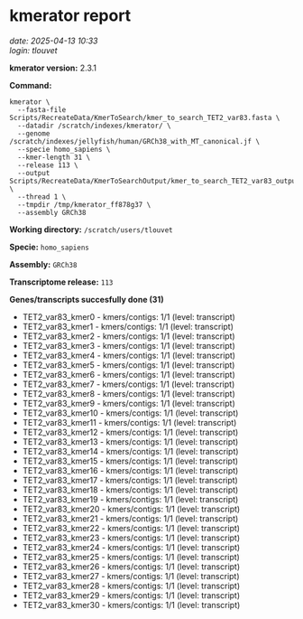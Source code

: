 # kmerator report
*date: 2025-04-13 10:33*  
*login: tlouvet*

**kmerator version:** 2.3.1

**Command:**

```
kmerator \
  --fasta-file Scripts/RecreateData/KmerToSearch/kmer_to_search_TET2_var83.fasta \
  --datadir /scratch/indexes/kmerator/ \
  --genome /scratch/indexes/jellyfish/human/GRCh38_with_MT_canonical.jf \
  --specie homo_sapiens \
  --kmer-length 31 \
  --release 113 \
  --output Scripts/RecreateData/KmerToSearchOutput/kmer_to_search_TET2_var83_output \
  --thread 1 \
  --tmpdir /tmp/kmerator_ff878g37 \
  --assembly GRCh38
```

**Working directory:** `/scratch/users/tlouvet`

**Specie:** `homo_sapiens`

**Assembly:** `GRCh38`

**Transcriptome release:** `113`

**Genes/transcripts succesfully done (31)**

- TET2_var83_kmer0 - kmers/contigs: 1/1 (level: transcript)
- TET2_var83_kmer1 - kmers/contigs: 1/1 (level: transcript)
- TET2_var83_kmer2 - kmers/contigs: 1/1 (level: transcript)
- TET2_var83_kmer3 - kmers/contigs: 1/1 (level: transcript)
- TET2_var83_kmer4 - kmers/contigs: 1/1 (level: transcript)
- TET2_var83_kmer5 - kmers/contigs: 1/1 (level: transcript)
- TET2_var83_kmer6 - kmers/contigs: 1/1 (level: transcript)
- TET2_var83_kmer7 - kmers/contigs: 1/1 (level: transcript)
- TET2_var83_kmer8 - kmers/contigs: 1/1 (level: transcript)
- TET2_var83_kmer9 - kmers/contigs: 1/1 (level: transcript)
- TET2_var83_kmer10 - kmers/contigs: 1/1 (level: transcript)
- TET2_var83_kmer11 - kmers/contigs: 1/1 (level: transcript)
- TET2_var83_kmer12 - kmers/contigs: 1/1 (level: transcript)
- TET2_var83_kmer13 - kmers/contigs: 1/1 (level: transcript)
- TET2_var83_kmer14 - kmers/contigs: 1/1 (level: transcript)
- TET2_var83_kmer15 - kmers/contigs: 1/1 (level: transcript)
- TET2_var83_kmer16 - kmers/contigs: 1/1 (level: transcript)
- TET2_var83_kmer17 - kmers/contigs: 1/1 (level: transcript)
- TET2_var83_kmer18 - kmers/contigs: 1/1 (level: transcript)
- TET2_var83_kmer19 - kmers/contigs: 1/1 (level: transcript)
- TET2_var83_kmer20 - kmers/contigs: 1/1 (level: transcript)
- TET2_var83_kmer21 - kmers/contigs: 1/1 (level: transcript)
- TET2_var83_kmer22 - kmers/contigs: 1/1 (level: transcript)
- TET2_var83_kmer23 - kmers/contigs: 1/1 (level: transcript)
- TET2_var83_kmer24 - kmers/contigs: 1/1 (level: transcript)
- TET2_var83_kmer25 - kmers/contigs: 1/1 (level: transcript)
- TET2_var83_kmer26 - kmers/contigs: 1/1 (level: transcript)
- TET2_var83_kmer27 - kmers/contigs: 1/1 (level: transcript)
- TET2_var83_kmer28 - kmers/contigs: 1/1 (level: transcript)
- TET2_var83_kmer29 - kmers/contigs: 1/1 (level: transcript)
- TET2_var83_kmer30 - kmers/contigs: 1/1 (level: transcript)
